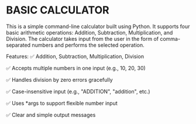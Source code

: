 # BASIC CALCULATOR
This is a simple command-line calculator built using Python. It supports four basic arithmetic operations: Addition, Subtraction, Multiplication, and Division. The calculator takes input from the user in the form of comma-separated numbers and performs the selected operation.

Features:
✅ Addition, Subtraction, Multiplication, Division

✅ Accepts multiple numbers in one input (e.g., 10, 20, 30)

✅ Handles division by zero errors gracefully

✅ Case-insensitive input (e.g., "ADDITION", "addition", etc.)

✅ Uses *args to support flexible number input

✅ Clear and simple output messages
